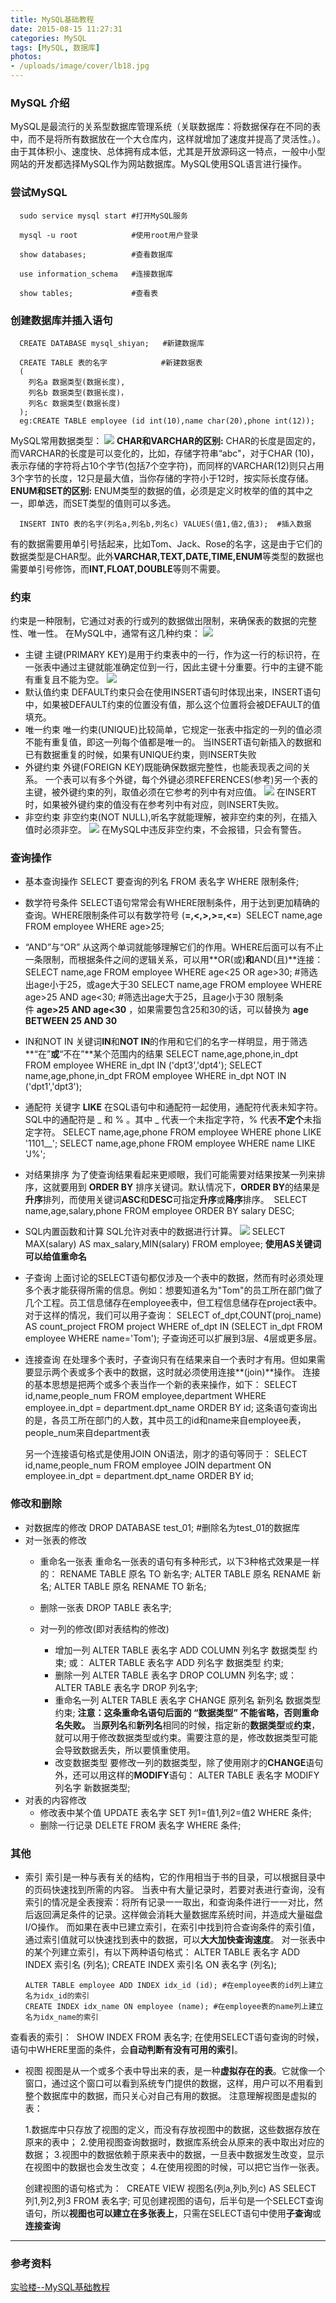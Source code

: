 ```yaml
---
title: MySQL基础教程
date: 2015-08-15 11:27:31
categories: MySQL
tags: [MySQL, 数据库]
photos: 
- /uploads/image/cover/lb18.jpg
---
```


### MySQL 介绍
 MySQL是最流行的关系型数据库管理系统（关联数据库：将数据保存在不同的表中，而不是将所有数据放在一个大仓库内，这样就增加了速度并提高了灵活性。）。由于其体积小、速度快、总体拥有成本低，尤其是开放源码这一特点，一般中小型网站的开发都选择MySQL作为网站数据库。MySQL使用SQL语言进行操作。

### 尝试MySQL
      sudo service mysql start #打开MySQL服务

      mysql -u root            #使用root用户登录

      show databases;          #查看数据库

      use information_schema   #连接数据库

      show tables;             #查看表 

### 创建数据库并插入语句
      CREATE DATABASE mysql_shiyan;   #新建数据库

      CREATE TABLE 表的名字            #新建数据表
      (
        列名a 数据类型(数据长度),
        列名b 数据类型(数据长度)，
        列名c 数据类型(数据长度)
      );
      eg:CREATE TABLE employee (id int(10),name char(20),phone int(12));
   MySQL常用数据类型：
    ![](/uploads/image/reference/MySQL%E5%B8%B8%E7%94%A8%E6%95%B0%E6%8D%AE%E7%B1%BB%E5%9E%8B.jpg)
**CHAR和VARCHAR的区别:** CHAR的长度是固定的，而VARCHAR的长度是可以变化的，比如，存储字符串“abc"，对于CHAR (10)，表示存储的字符将占10个字节(包括7个空字符)，而同样的VARCHAR(12)则只占用3个字节的长度，12只是最大值，当你存储的字符小于12时，按实际长度存储。
**ENUM和SET的区别:** ENUM类型的数据的值，必须是定义时枚举的值的其中之一，即单选，而SET类型的值则可以多选。

      INSERT INTO 表的名字(列名a,列名b,列名c) VALUES(值1,值2,值3);  #插入数据

有的数据需要用单引号括起来，比如Tom、Jack、Rose的名字，这是由于它们的数据类型是CHAR型。此外**VARCHAR,TEXT,DATE,TIME,ENUM**等类型的数据也需要单引号修饰，而**INT,FLOAT,DOUBLE**等则不需要。

### 约束
约束是一种限制，它通过对表的行或列的数据做出限制，来确保表的数据的完整性、唯一性。
在MySQL中，通常有这几种约束：
![](/uploads/image/reference/MySQL%E7%BA%A6%E6%9D%9F.jpg)
* 主键
  主键(PRIMARY KEY)是用于约束表中的一行，作为这一行的标识符，在一张表中通过主键就能准确定位到一行，因此主键十分重要。行中的主键不能有重复且不能为空。
![](/uploads/image/reference/MySQL%E4%B8%BB%E9%94%AE.jpg)
* 默认值约束
DEFAULT约束只会在使用INSERT语句时体现出来，INSERT语句中，如果被DEFAULT约束的位置没有值，那么这个位置将会被DEFAULT的值填充。
* 唯一约束
唯一约束(UNIQUE)比较简单，它规定一张表中指定的一列的值必须不能有重复值，即这一列每个值都是唯一的。
当INSERT语句新插入的数据和已有数据重复的时候，如果有UNIQUE约束，则INSERT失败
* 外键约束
外键(FOREIGN KEY)既能确保数据完整性，也能表现表之间的关系。
一个表可以有多个外键，每个外键必须REFERENCES(参考)另一个表的主键，被外键约束的列，取值必须在它参考的列中有对应值。
![](/uploads/image/reference/MySQL%E5%A4%96%E9%94%AE%E7%BA%A6%E6%9D%9F.jpg)
在INSERT时，如果被外键约束的值没有在参考列中有对应，则INSERT失败。
* 非空约束
非空约束(NOT NULL),听名字就能理解，被非空约束的列，在插入值时必须非空。
![](/uploads/image/reference/MySQL%E9%9D%9E%E7%A9%BA%E7%BA%A6%E6%9D%9F.jpg)
在MySQL中违反非空约束，不会报错，只会有警告。

### 查询操作
* 基本查询操作
      SELECT 要查询的列名 FROM 表名字 WHERE 限制条件;
* 数学符号条件
SELECT语句常常会有WHERE限制条件，用于达到更加精确的查询。WHERE限制条件可以有数学符号 (**=,<,>,>=,<=**) 
      SELECT name,age FROM employee WHERE age>25;
* “AND”与“OR”
从这两个单词就能够理解它们的作用。WHERE后面可以有不止一条限制，而根据条件之间的逻辑关系，可以用**OR(或)**和**AND(且)**连接：
      SELECT name,age FROM employee WHERE age<25 OR age>30;  #筛选出age小于25，或age大于30
      SELECT name,age FROM employee WHERE age>25 AND age<30; #筛选出age大于25，且age小于30
限制条件 **age>25 AND age<30** ，如果需要包含25和30的话，可以替换为 **age BETWEEN 25 AND 30**

*  IN和NOT IN
关键词**IN**和**NOT IN**的作用和它们的名字一样明显，用于筛选**“在”**或**“不在”**某个范围内的结果
      SELECT name,age,phone,in_dpt FROM employee WHERE in_dpt IN ('dpt3','dpt4');
      SELECT name,age,phone,in_dpt FROM employee WHERE in_dpt NOT IN ('dpt1','dpt3');
* 通配符
关键字 **LIKE** 在SQL语句中和通配符一起使用，通配符代表未知字符。SQL中的通配符是 _ 和 % 。其中 _ 代表一个未指定字符，% 代表**不定个**未指定字符。
      SELECT name,age,phone FROM employee WHERE phone LIKE '1101__';
      SELECT name,age,phone FROM employee WHERE name LIKE 'J%';
* 对结果排序
为了使查询结果看起来更顺眼，我们可能需要对结果按某一列来排序，这就要用到 **ORDER BY** 排序关键词。默认情况下，**ORDER BY**的结果是**升序**排列，而使用关键词**ASC**和**DESC**可指定**升序**或**降序**排序。 
      SELECT name,age,salary,phone FROM employee ORDER BY salary DESC;
* SQL内置函数和计算
SQL允许对表中的数据进行计算。
![](/uploads/image/reference/MySQL%E5%86%85%E7%BD%AE%E5%87%BD%E6%95%B0.jpg)
      SELECT MAX(salary) AS max_salary,MIN(salary) FROM employee;
**使用AS关键词可以给值重命名**
* 子查询
上面讨论的SELECT语句都仅涉及一个表中的数据，然而有时必须处理多个表才能获得所需的信息。例如：想要知道名为"Tom"的员工所在部门做了几个工程。员工信息储存在employee表中，但工程信息储存在project表中。 对于这样的情况，我们可以用子查询：
      SELECT of_dpt,COUNT(proj_name) AS count_project FROM project
      WHERE of_dpt IN
      (SELECT in_dpt FROM employee WHERE name='Tom');
子查询还可以扩展到3层、4层或更多层。
* 连接查询
在处理多个表时，子查询只有在结果来自一个表时才有用。但如果需要显示两个表或多个表中的数据，这时就必须使用连接**(join)**操作。 连接的基本思想是把两个或多个表当作一个新的表来操作，如下：
      SELECT id,name,people_num
      FROM employee,department
      WHERE employee.in_dpt = department.dpt_name
      ORDER BY id;
这条语句查询出的是，各员工所在部门的人数，其中员工的id和name来自employee表，people_num来自department表

  另一个连接语句格式是使用JOIN ON语法，刚才的语句等同于：
      SELECT id,name,people_num
      FROM employee JOIN department
      ON employee.in_dpt = department.dpt_name
      ORDER BY id;
  
### 修改和删除
* 对数据库的修改
      DROP DATABASE test_01;    #删除名为test_01的数据库
* 对一张表的修改
   * 重命名一张表
       重命名一张表的语句有多种形式，以下3种格式效果是一样的：
           RENAME TABLE 原名 TO 新名字;
           ALTER TABLE 原名 RENAME 新名;
           ALTER TABLE 原名 RENAME TO 新名;
   * 删除一张表
            DROP TABLE 表名字;

  * 对一列的修改(即对表结构的修改)
     * 增加一列
            ALTER TABLE 表名字 ADD COLUMN 列名字 数据类型 约束;
            或： ALTER TABLE 表名字 ADD 列名字 数据类型 约束;
     * 删除一列
           ALTER TABLE 表名字 DROP COLUMN 列名字;
           或： ALTER TABLE 表名字 DROP 列名字;
     * 重命名一列
           ALTER TABLE 表名字 CHANGE 原列名 新列名 数据类型 约束;
      **注意：这条重命名语句后面的 “数据类型” 不能省略，否则重命名失败。**
      当**原列名**和**新列名**相同的时候，指定新的**数据类型**或**约束**，就可以用于修改数据类型或约束。需要注意的是，修改数据类型可能会导致数据丢失，所以要慎重使用。
     * 改变数据类型
        要修改一列的数据类型，除了使用刚才的**CHANGE**语句外，还可以用这样的**MODIFY**语句：
           ALTER TABLE 表名字 MODIFY 列名字 新数据类型;
* 对表的内容修改
  * 修改表中某个值
        UPDATE 表名字 SET 列1=值1,列2=值2 WHERE 条件;
  * 删除一行记录
        DELETE FROM 表名字 WHERE 条件;

### 其他
* 索引
索引是一种与表有关的结构，它的作用相当于书的目录，可以根据目录中的页码快速找到所需的内容。 当表中有大量记录时，若要对表进行查询，没有索引的情况是全表搜索：将所有记录一一取出，和查询条件进行一一对比，然后返回满足条件的记录。这样做会消耗大量数据库系统时间，并造成大量磁盘I/O操作。 而如果在表中已建立索引，在索引中找到符合查询条件的索引值，通过索引值就可以快速找到表中的数据，可以**大大加快查询速度**。
对一张表中的某个列建立索引，有以下两种语句格式：
      ALTER TABLE 表名字 ADD INDEX 索引名 (列名);
      CREATE INDEX 索引名 ON 表名字 (列名);

      ALTER TABLE employee ADD INDEX idx_id (id); #在employee表的id列上建立名为idx_id的索引
      CREATE INDEX idx_name ON employee (name); #在employee表的name列上建立名为idx_name的索引
查看表的索引：
       SHOW INDEX FROM 表名字;
在使用SELECT语句查询的时候，语句中WHERE里面的条件，会**自动判断有没有可用的索引**。

* 视图
 视图是从一个或多个表中导出来的表，是一种**虚拟存在的表**。它就像一个窗口，通过这个窗口可以看到系统专门提供的数据，这样，用户可以不用看到整个数据库中的数据，而只关心对自己有用的数据。
注意理解视图是虚拟的表：

  1.数据库中只存放了视图的定义，而没有存放视图中的数据，这些数据存放在原来的表中；
  2.使用视图查询数据时，数据库系统会从原来的表中取出对应的数据；
  3.视图中的数据依赖于原来表中的数据，一旦表中数据发生改变，显示在视图中的数据也会发生改变；
  4.在使用视图的时候，可以把它当作一张表。

  创建视图的语句格式为： 
      CREATE VIEW 视图名(列a,列b,列c) AS SELECT 列1,列2,列3 FROM 表名字;
  可见创建视图的语句，后半句是一个SELECT查询语句，所以**视图也可以建立在多张表上**，只需在SELECT语句中使用**子查询**或**连接查询**

---
### 参考资料
[实验楼--MySQL基础教程](https://www.shiyanlou.com/courses/9)